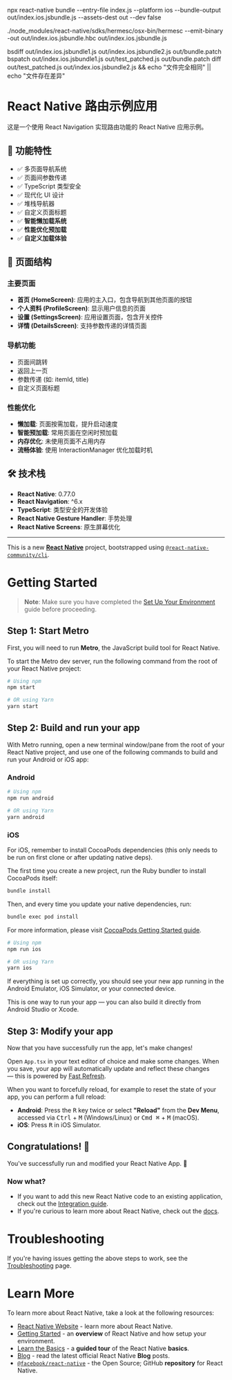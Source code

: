 npx react-native bundle --entry-file index.js --platform ios --bundle-output out/index.ios.jsbundle.js --assets-dest out --dev false

./node_modules/react-native/sdks/hermesc/osx-bin/hermesc --emit-binary -out out/index.ios.jsbundle.hbc  out/index.ios.jsbundle.js

bsdiff out/index.ios.jsbundle1.js out/index.ios.jsbundle2.js out/bundle.patch
bspatch out/index.ios.jsbundle1.js out/test_patched.js out/bundle.patch
diff  out/test_patched.js out/index.ios.jsbundle2.js && echo "文件完全相同" || echo "文件存在差异"

# React Native 路由示例应用

这是一个使用 React Navigation 实现路由功能的 React Native 应用示例。

## 🚀 功能特性

- ✅ 多页面导航系统
- ✅ 页面间参数传递
- ✅ TypeScript 类型安全
- ✅ 现代化 UI 设计
- ✅ 堆栈导航器
- ✅ 自定义页面标题
- ✅ **智能懒加载系统**
- ✅ **性能优化预加载**
- ✅ **自定义加载体验**

## 📱 页面结构

### 主要页面
- **首页 (HomeScreen)**: 应用的主入口，包含导航到其他页面的按钮
- **个人资料 (ProfileScreen)**: 显示用户信息的页面
- **设置 (SettingsScreen)**: 应用设置页面，包含开关控件
- **详情 (DetailsScreen)**: 支持参数传递的详情页面

### 导航功能
- 页面间跳转
- 返回上一页
- 参数传递 (如: itemId, title)
- 自定义页面标题

### 性能优化
- **懒加载**: 页面按需加载，提升启动速度
- **智能预加载**: 常用页面在空闲时预加载
- **内存优化**: 未使用页面不占用内存
- **流畅体验**: 使用 InteractionManager 优化加载时机

## 🛠 技术栈

- **React Native**: 0.77.0
- **React Navigation**: ^6.x
- **TypeScript**: 类型安全的开发体验
- **React Native Gesture Handler**: 手势处理
- **React Native Screens**: 原生屏幕优化

---

This is a new [**React Native**](https://reactnative.dev) project, bootstrapped using [`@react-native-community/cli`](https://github.com/react-native-community/cli).

# Getting Started

> **Note**: Make sure you have completed the [Set Up Your Environment](https://reactnative.dev/docs/set-up-your-environment) guide before proceeding.

## Step 1: Start Metro

First, you will need to run **Metro**, the JavaScript build tool for React Native.

To start the Metro dev server, run the following command from the root of your React Native project:

```sh
# Using npm
npm start

# OR using Yarn
yarn start
```

## Step 2: Build and run your app

With Metro running, open a new terminal window/pane from the root of your React Native project, and use one of the following commands to build and run your Android or iOS app:

### Android

```sh
# Using npm
npm run android

# OR using Yarn
yarn android
```

### iOS

For iOS, remember to install CocoaPods dependencies (this only needs to be run on first clone or after updating native deps).

The first time you create a new project, run the Ruby bundler to install CocoaPods itself:

```sh
bundle install
```

Then, and every time you update your native dependencies, run:

```sh
bundle exec pod install
```

For more information, please visit [CocoaPods Getting Started guide](https://guides.cocoapods.org/using/getting-started.html).

```sh
# Using npm
npm run ios

# OR using Yarn
yarn ios
```

If everything is set up correctly, you should see your new app running in the Android Emulator, iOS Simulator, or your connected device.

This is one way to run your app — you can also build it directly from Android Studio or Xcode.

## Step 3: Modify your app

Now that you have successfully run the app, let's make changes!

Open `App.tsx` in your text editor of choice and make some changes. When you save, your app will automatically update and reflect these changes — this is powered by [Fast Refresh](https://reactnative.dev/docs/fast-refresh).

When you want to forcefully reload, for example to reset the state of your app, you can perform a full reload:

- **Android**: Press the <kbd>R</kbd> key twice or select **"Reload"** from the **Dev Menu**, accessed via <kbd>Ctrl</kbd> + <kbd>M</kbd> (Windows/Linux) or <kbd>Cmd ⌘</kbd> + <kbd>M</kbd> (macOS).
- **iOS**: Press <kbd>R</kbd> in iOS Simulator.

## Congratulations! :tada:

You've successfully run and modified your React Native App. :partying_face:

### Now what?

- If you want to add this new React Native code to an existing application, check out the [Integration guide](https://reactnative.dev/docs/integration-with-existing-apps).
- If you're curious to learn more about React Native, check out the [docs](https://reactnative.dev/docs/getting-started).

# Troubleshooting

If you're having issues getting the above steps to work, see the [Troubleshooting](https://reactnative.dev/docs/troubleshooting) page.

# Learn More

To learn more about React Native, take a look at the following resources:

- [React Native Website](https://reactnative.dev) - learn more about React Native.
- [Getting Started](https://reactnative.dev/docs/environment-setup) - an **overview** of React Native and how setup your environment.
- [Learn the Basics](https://reactnative.dev/docs/getting-started) - a **guided tour** of the React Native **basics**.
- [Blog](https://reactnative.dev/blog) - read the latest official React Native **Blog** posts.
- [`@facebook/react-native`](https://github.com/facebook/react-native) - the Open Source; GitHub **repository** for React Native.
